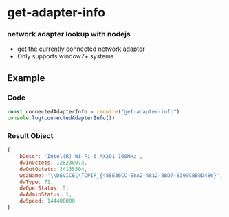 
# get-adapter-info

### network adapter lookup with nodejs

* get the currently connected network adapter
* Only supports window7+ systems

## Example

### Code
~~~js
const connectedAdapterInfo = require("get-adapter-info")
console.log(connectedAdapterInfo())
~~~

### Result Object
~~~js
{
    bDescr: 'Intel(R) Wi-Fi 6 AX201 160MHz',
    dwInOctets: 128230073,
    dwOutOctets: 34135504,
    wszName: '\\DEVICE\\TCPIP_{488E36CC-E8A2-4812-8BD7-8399CBB0D486}',
    dwType: 71,
    dwOperStatus: 5,
    dwAdminStatus: 1,
    dwSpeed: 144400000
}

~~~
